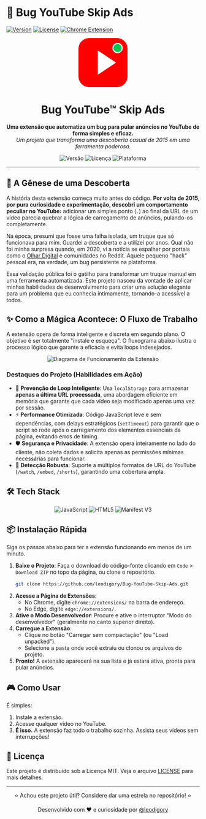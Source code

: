 # 🚀 Bug YouTube Skip Ads

[![Version](https://img.shields.io/badge/version-1.3-blue.svg)](https://github.com/leodigory/Bug-YouTube-Skip-Ads)
[![License](https://img.shields.io/badge/license-MIT-green.svg)](LICENSE)
[![Chrome Extension](https://img.shields.io/badge/Chrome-Extension-yellow.svg)](https://chrome.google.com/webstore)

<div align="center">
  <img src="icon.png" alt="Bug YouTube Skip Ads Logo" width="128" height="128">
  <h1 align="center">Bug YouTube™ Skip Ads</h1>
  <p align="center">
    <strong>Uma extensão que automatiza um bug para pular anúncios no YouTube de forma simples e eficaz.</strong>
    <br />
    <em>Um projeto que transforma uma descoberta casual de 2015 em uma ferramenta poderosa.</em>
  </p>
  <p align="center">
    <img alt="Versão" src="https://img.shields.io/badge/version-1.0-blue?style=for-the-badge">
    <img alt="Licença" src="https://img.shields.io/badge/license-MIT-green?style=for-the-badge">
    <img alt="Plataforma" src="https://img.shields.io/badge/platform-Chrome%20%7C%20Edge-yellow?style=for-the-badge">
  </p>
</div>

---

## 🚀 A Gênese de uma Descoberta

A história desta extensão começa muito antes do código. **Por volta de 2015, por pura curiosidade e experimentação, descobri um comportamento peculiar no YouTube:** adicionar um simples ponto (`.`) ao final da URL de um vídeo parecia quebrar a lógica de carregamento de anúncios, pulando-os completamente.

Na época, presumi que fosse uma falha isolada, um truque que só funcionava para mim. Guardei a descoberta e a utilizei por anos. Qual não foi minha surpresa quando, em 2020, vi a notícia se espalhar por portais como o [Olhar Digital](https://olhardigital.com.br/2020/06/12/noticias/um-ponto-na-url-faz-com-que-youtube-seja-exibido-sem-anuncios/) e comunidades no Reddit. Aquele pequeno "hack" pessoal era, na verdade, um bug persistente na plataforma.

Essa validação pública foi o gatilho para transformar um truque manual em uma ferramenta automatizada. Este projeto nasceu da vontade de aplicar minhas habilidades de desenvolvimento para criar uma solução elegante para um problema que eu conhecia intimamente, tornando-a acessível a todos.

## ✨ Como a Mágica Acontece: O Fluxo de Trabalho

A extensão opera de forma inteligente e discreta em segundo plano. O objetivo é ser totalmente "instale e esqueça". O fluxograma abaixo ilustra o processo lógico que garante a eficácia e evita loops indesejados.

<div align="center">
  <img src="https://mermaid.ink/svg/pako:eNqNVMtqwzAQ_Jd8iimS_wAFHhQhDYW2uNSHHlY_KCu2k5gdyU4S6r_vJGEnFwYvc8878x5Z0wI6EaJ5V4J0JigWnFpI14Uj5XFezjBq6R6FkG6Q_xZJ82d2n8zWn-UqV4R5CqU7w6I-51J95sF6m2992-U9oB5o7zU7B2K9G6iYc2pQzMvKz9Jc16i_iSg4-Kk1h231rXm-2K8nSj2-b34XpX0B_QfB-wVgr74hB6qB5p4i3p5H7H2f2T3E4jG2cI7Z-xXkG2x2vL0n0V20uL27b_1rFm_8S8g49dI-lO2cI3b_A3QW6B-WjTz7r2-E0g4-dE3t-BwR2iYd2oQ3vE0g2-E4g2-E2gY2jZ5S0bB3s_I3J5r-wVgpwJ-tB2y9g_FvUa8w" alt="Diagrama de Funcionamento da Extensão">
</div>

### Destaques do Projeto (Habilidades em Ação)
- 🧠 **Prevenção de Loop Inteligente**: Usa `localStorage` para armazenar **apenas a última URL processada**, uma abordagem eficiente em memória que garante que cada vídeo seja modificado apenas uma vez por sessão.
- ⚡ **Performance Otimizada**: Código JavaScript leve e sem dependências, com delays estratégicos (`setTimeout`) para garantir que o script só rode após o carregamento dos elementos essenciais da página, evitando erros de timing.
- 🛡️ **Segurança e Privacidade**: A extensão opera inteiramente no lado do cliente, não coleta dados e solicita apenas as permissões mínimas necessárias para funcionar.
- 🎯 **Detecção Robusta**: Suporte a múltiplos formatos de URL do YouTube (`/watch`, `/embed`, `/shorts`), garantindo uma cobertura ampla.

## 🛠️ Tech Stack

<p align="center">
  <img alt="JavaScript" src="https://img.shields.io/badge/JavaScript-ES6%2B-F7DF1E?style=for-the-badge&logo=javascript&logoColor=black" title="JavaScript moderno usado para toda a lógica da extensão.">
  <img alt="HTML5" src="https://img.shields.io/badge/HTML5-E34F26?style=for-the-badge&logo=html5&logoColor=white" title="Estrutura base da web.">
  <img alt="Manifest V3" src="https://img.shields.io/badge/Manifest%20V3-Google%20Chrome-4285F4?style=for-the-badge&logo=googlechrome&logoColor=white" title="A mais recente e segura API para extensões do Chrome.">
</p>

## 📦 Instalação Rápida

Siga os passos abaixo para ter a extensão funcionando em menos de um minuto.

1.  **Baixe o Projeto**: Faça o download do código-fonte clicando em `Code` > `Download ZIP` no topo da página, ou clone o repositório.
    ```bash
    git clone https://github.com/leodigory/Bug-YouTube-Skip-Ads.git
    ```
2.  **Acesse a Página de Extensões**:
    -   No Chrome, digite `chrome://extensions/` na barra de endereço.
    -   No Edge, digite `edge://extensions/`.
3.  **Ative o Modo Desenvolvedor**: Procure e ative o interruptor "Modo do desenvolvedor" (geralmente no canto superior direito).
4.  **Carregue a Extensão**:
    -   Clique no botão "Carregar sem compactação" (ou "Load unpacked").
    -   Selecione a pasta onde você extraiu ou clonou os arquivos do projeto.
5.  **Pronto!** A extensão aparecerá na sua lista e já estará ativa, pronta para pular anúncios.

## 🎮 Como Usar

É simples:
1. Instale a extensão.
2. Acesse qualquer vídeo no YouTube.
3. **É isso.** A extensão faz todo o trabalho sozinha. Assista seus vídeos sem interrupções!

## 📄 Licença

Este projeto é distribuído sob a Licença MIT. Veja o arquivo [LICENSE](LICENSE) para mais detalhes.

---

<div align="center">
  <p>⭐ Achou este projeto útil? Considere dar uma estrela no repositório! ⭐</p>
  <p>Desenvolvido com ❤️ e curiosidade por <a href="https://github.com/leodigory">@leodigory</a></p>
</div>
